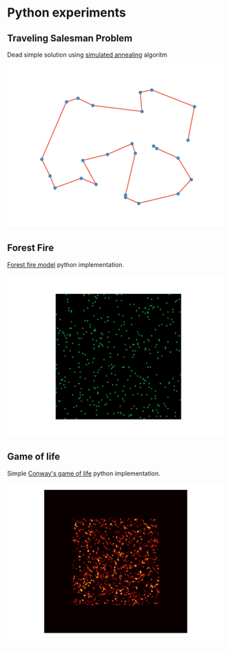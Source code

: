 Python experiments
==================

Traveling Salesman Problem
--------------------------

Dead simple solution using [simulated annealing](https://en.wikipedia.org/wiki/Simulated_annealing) algoritm

![preview](simulated-annealing.png)

Forest Fire
-----------

[Forest fire model](https://en.wikipedia.org/wiki/Forest-fire_model) python implementation.

![preview](forest-fire.gif)

Game of life
------------

Simple [Conway's game of life](https://en.wikipedia.org/wiki/Conway%27s_Game_of_Life) python implementation. 

![preview](game-of-life.gif)